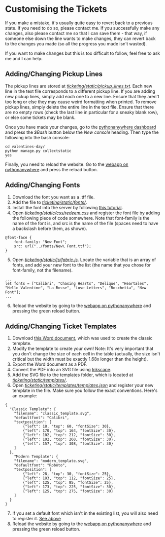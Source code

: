 # Customising the Tickets
If you make a mistake, it's usually quite easy to revert back to a previous state. If you need to do so, please contact me. If you successfully make any changes, also please contact me so that I can save them - that way, if someone else down the line wants to make changes, they can revert back to the changes you made (so all the progress you made isn't wasted).

If you want to make changes but this is too difficult to follow, feel free to ask me and I can help.

## Adding/Changing Pickup Lines
The pickup lines are stored at [*ticketing/static/pickup_lines.txt*](https://www.pythonanywhere.com/user/statehigh/files/home/statehigh/valentines-day/static/pickup_lines.txt?edit). Each new line in the text file corresponds to a different pickup line. If you are adding new pickup lines, simply add each one to a new line. Ensure that they aren't too long or else they may cause weird formatting when printed. To remove pickup lines, simply delete the entire line in the text file. Ensure that there are no empty rows (check the last line in particular for a sneaky blank row), or else some tickets may be blank.

Once you have made your changes, go to the [pythonanywhere dashboard](https://www.pythonanywhere.com/user/statehigh/) and press the *$Bash* button below the *New console* heading. Then type the following into the bash console:
```
cd valentines-day/
python manage.py collectstatic
yes
```
Finally, you need to reload the website. Go to the [webapp on pythonanywhere](https://www.pythonanywhere.com/user/statehigh/webapps/) and press the reload button.

## Adding/Changing Fonts
1. Download the font you want as a .tff file.
2. Add the file to [*ticketing/static/fonts/*](https://www.pythonanywhere.com/user/statehigh/files/home/statehigh/valentines-day/ticketing/static/fonts).
3. Install the font into the server by following [this tutorial](https://help.pythonanywhere.com/pages/Fonts/).
4. Open [*ticketing/static/css/redeem.css*](https://www.pythonanywhere.com/user/statehigh/files/home/statehigh/valentines-day/ticketing/static/css/redeem.css?edit) and register the font file by adding the following piece of code somewhere. Note that font-family is the name of the font is, and src is the name of the file (spaces need to have a backslash before them, as shown).

```
@font-face {
    font-family: "New Font";
    src: url("../fonts/New\ Font.ttf");
}
```

5. Open [*ticketing/static/js/fabric.js*](https://www.pythonanywhere.com/user/statehigh/files/home/statehigh/valentines-day/static/js/fabric.js?edit). Locate the variable that is an array of fonts, and add your new font to the list (the name that you chose for font-family, not the filename).

```
...
let fonts = ["Calibri", "Chasing Hearts", "Delique", "Heartales", "Hello Valentine", "La Rosse", "Love Letters", "Roschetta", "New Font"];
...
```

6. Reload the website by going to the [webapp on pythonanywhere](https://www.pythonanywhere.com/user/statehigh/webapps/) and pressing the green reload button.

## Adding/Changing Ticket Templates
1. Download [this Word document](https://github.com/rw-a/valentines-day/blob/master/Classic%20Template.docx), which was used to create the classic template.
2. Modify the template to create your own! Note: It's very important that you don't change the size of each cell in the table (actually, the size isn't critical but the width must be exactly 1.68x longer than the height).
3. Export the Word document as a PDF.
4. Convert the PDF into an SVG file using [Inkscape](https://inkscape.org/).
5. Add the SVG file to the templates folder, which is located at [*ticketing/static/templates/*](https://www.pythonanywhere.com/user/statehigh/files/home/statehigh/valentines-day/ticketing/static/templates).
6. Open [*ticketing/static/templates/templates.json*](https://www.pythonanywhere.com/user/statehigh/files/home/statehigh/valentines-day/ticketing/static/templates/templates.json?edit) and register your new template in the file. Make sure you follow the exact conventions. Here's an example:

```
{
  "Classic Template": {
    "filename": "classic_template.svg",
    "defaultfont": "Calibri",
    "textposition": [
        {"left": 18, "top": 60, "fontSize": 30},
        {"left": 170, "top": 164, "fontSize": 30},
        {"left": 102, "top": 212, "fontSize": 30},
        {"left": 102, "top": 260, "fontSize": 30},
        {"left": 157, "top": 308, "fontSize": 30}
    ]
  },
    "Modern Template": {
    "filename": "modern_template.svg",
    "defaultfont": "Roboto",
    "textposition": [
        {"left": 28, "top": 30, "fontSize": 25},
        {"left": 183, "top": 112, "fontSize": 25},
        {"left": 125, "top": 85, "fontSize": 25},
        {"left": 173, "top": 225, "fontSize": 30},
        {"left": 125, "top": 275, "fontSize": 30}
    ]
  }
}
```

7. If you set a default font which isn't in the existing list, you will also need to register it. [See above](https://github.com/rw-a/valentines-day/blob/master/Customisation.md#addingchanging-fonts)
8. Reload the website by going to the [webapp on pythonanywhere](https://www.pythonanywhere.com/user/statehigh/webapps/) and pressing the green reload button.
